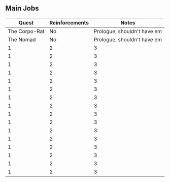 ## Main Jobs

| Quest  | Reinforcements   | Notes   |
|---|---|---|
|  The Corpo-Rat| No  | Prologue, shouldn't have em  |  
|  The Nomad | No  | Prologue, shouldn't have em   | 
| 1  | 2  |  3 | 
|  1 | 2  | 3  |  
|  1 | 2  |3   | 
| 1  | 2  |  3 | 
|  1 | 2  | 3  |  
|  1 | 2  |3   | 
| 1  | 2  |  3 | 
|  1 | 2  | 3  |  
|  1 | 2  |3   | 
| 1  | 2  |  3 | 
|  1 | 2  | 3  |  
|  1 | 2  |3   | 
| 1  | 2  |  3 | 
|  1 | 2  | 3  |  
|  1 | 2  |3   | 
| 1  | 2  |  3 | 
